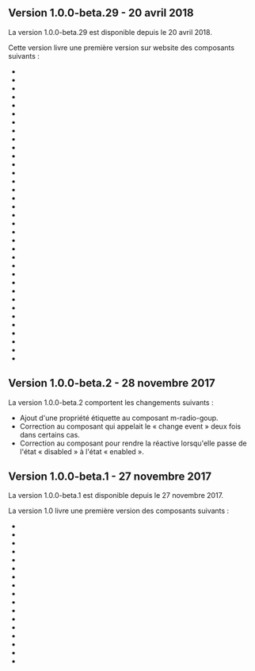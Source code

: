 ## Version 1.0.0-beta.29 - 20 avril 2018
La version <m-link mode="link" target="_blank" href='https://github.com/ulaval/modul-components/releases'>1.0.0-beta.29</m-link> est disponible depuis le 20&nbsp;avril&nbsp;2018.

Cette version livre une première version sur website des composants suivants&nbsp;:
* <modul-go name="m-navbar"></modul-go>
* <modul-go name="m-progress"></modul-go>
* <modul-go name="m-carousel"></modul-go>
* <modul-go name="m-accordion-group"></modul-go>
* <modul-go name="m-steppers"></modul-go>
* <modul-go name="m-status"></modul-go>
* <modul-go name="m-tab-panel"></modul-go>
* <modul-go name="m-tabs"></modul-go>
* <modul-go name="m-slider"></modul-go>
* <modul-go name="m-limit-text"></modul-go>
* <modul-go name="m-carousel-item"></modul-go>
* <modul-go name="m-steppers-item"></modul-go>
* <modul-go name="m-navbar-item"></modul-go>
* <modul-go name="m-flex-template"></modul-go>
* <modul-go name="scroll-top"></modul-go>
* <modul-go name="m-icon-button"></modul-go>
* <modul-go name="m-datefields"></modul-go>
* <modul-go name="m-phone-number"></modul-go>
* <modul-go name="m-dropdown-group"></modul-go>
* <modul-go name="m-button-group"></modul-go>
* <modul-go name="m-radio-group"></modul-go>
* <modul-go name="m-switch"></modul-go>
* <modul-go name="m-validation-message"></modul-go>
* <modul-go name="m-radio"></modul-go>
* <modul-go name="m-radio-style"></modul-go>
* <modul-go name="m-input-style"></modul-go>
* <modul-go name="m-file-select"></modul-go>
* <modul-go name="m-timepicker"></modul-go>
* <modul-go name="m-file-upload"></modul-go>
* <modul-go name="m-popup"></modul-go>
* <modul-go name="m-sidebar"></modul-go>
* <modul-go name="m-overlay"></modul-go>
* <modul-go name="m-tooltip"></modul-go>
* <modul-go name="m-popper"></modul-go>
* <modul-go name="m-menu-item"></modul-go>

## Version 1.0.0-beta.2 - 28&nbsp;novembre&nbsp;2017
La version 1.0.0-beta.2 comportent les changements suivants&nbsp;:
* Ajout d'une propriété étiquette au composant m-radio-goup.
* Correction au composant <modul-go name="m-dropdown"></modul-go> qui appelait le «&nbsp;change event&nbsp;» deux fois dans certains cas.
* Correction au composant <modul-go name="m-input-style"></modul-go> pour rendre la <modul-go name="m-dropdown"></modul-go> réactive lorsqu'elle passe de l'état «&nbsp;disabled&nbsp;» à l'état «&nbsp;enabled&nbsp;».

## Version 1.0.0-beta.1 - 27 novembre 2017
La version <m-link mode="link" target="_blank" href='https://github.com/ulaval/modul-components/releases'>1.0.0-beta.1</m-link> est disponible depuis le 27&nbsp;novembre&nbsp;2017.

La version 1.0 livre une première version des composants suivants&nbsp;:
* <modul-go name="m-accordion"></modul-go>
* <modul-go name="m-button"></modul-go>
* <modul-go name="m-checkbox"></modul-go>
* <modul-go name="m-datepicker"></modul-go>
* <modul-go name="m-dialog"></modul-go>
* <modul-go name="m-dropdown"></modul-go>
* <modul-go name="m-dropdown-item"></modul-go>
* <modul-go name="m-icon"></modul-go>
* <modul-go name="m-link"></modul-go>
* <modul-go name="m-list-item"></modul-go>
* <modul-go name="m-menu"></modul-go>
* <modul-go name="m-message"></modul-go>
* <modul-go name="m-modal"></modul-go>
* <modul-go name="m-panel"></modul-go>
* <modul-go name="m-spinner"></modul-go>
* <modul-go name="m-step"></modul-go>
* <modul-go name="m-textfield"></modul-go>
